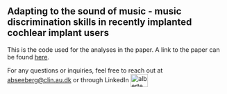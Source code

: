 ## Adapting to the sound of music - music discrimination skills in recently implanted cochlear implant users

This is the code used for the analyses in the paper. A link to the paper can be found [here](https://www.google.com).

For any questions or inquiries, feel free to reach out at abseeberg@clin.au.dk or through LinkedIn <a href="https://dk.linkedin.com/in/alberte-seeberg-044404191" target="blank"><img align="center" src="https://raw.githubusercontent.com/rahuldkjain/github-profile-readme-generator/master/src/images/icons/Social/linked-in-alt.svg" alt="alberte seeberg" height="30" width="40" /></a>
</p>
